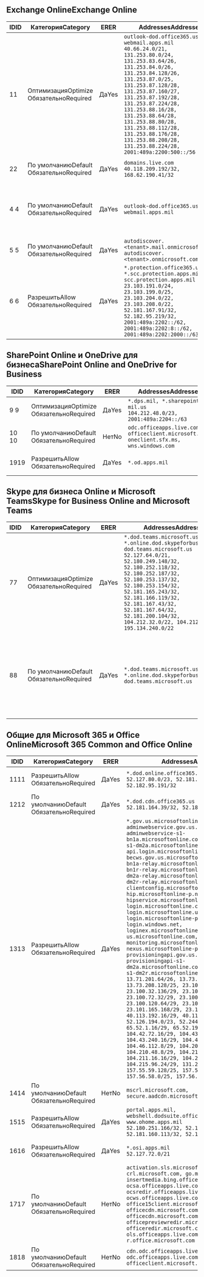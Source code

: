 <!--THIS FILE IS AUTOMATICALLY GENERATED. MANUAL CHANGES WILL BE OVERWRITTEN.-->
<!--Please contact the Office 365 Endpoints team with any questions.-->
<!--USGovDoD endpoints version 2018102900-->
<!--File generated 2018-10-29 14:00:29.5435-->

## <a name="exchange-online"></a><span data-ttu-id="b37ad-101">Exchange Online</span><span class="sxs-lookup"><span data-stu-id="b37ad-101">Exchange Online</span></span>

<span data-ttu-id="b37ad-102">ID</span><span class="sxs-lookup"><span data-stu-id="b37ad-102">ID</span></span> | <span data-ttu-id="b37ad-103">Категория</span><span class="sxs-lookup"><span data-stu-id="b37ad-103">Category</span></span> | <span data-ttu-id="b37ad-104">ER</span><span class="sxs-lookup"><span data-stu-id="b37ad-104">ER</span></span> | <span data-ttu-id="b37ad-105">Addresses</span><span class="sxs-lookup"><span data-stu-id="b37ad-105">Addresses</span></span> | <span data-ttu-id="b37ad-106">Порты</span><span class="sxs-lookup"><span data-stu-id="b37ad-106">Ports</span></span>
-- | -------------------- | --- | ---------------------------------------------------------------------------------------------------------------------------------------------------------------------------------------------------------------------------------------------------------------------------------------------------------------------------------------------------------------------------------------------- | -------------------------------
<span data-ttu-id="b37ad-107">1</span><span class="sxs-lookup"><span data-stu-id="b37ad-107">1</span></span> | <span data-ttu-id="b37ad-108">Оптимизация</span><span class="sxs-lookup"><span data-stu-id="b37ad-108">Optimize</span></span><BR><span data-ttu-id="b37ad-109">Обязательно</span><span class="sxs-lookup"><span data-stu-id="b37ad-109">Required</span></span> | <span data-ttu-id="b37ad-110">Да</span><span class="sxs-lookup"><span data-stu-id="b37ad-110">Yes</span></span> | `outlook-dod.office365.us, webmail.apps.mil`<BR>`40.66.24.0/21, 131.253.80.0/24, 131.253.83.64/26, 131.253.84.0/26, 131.253.84.128/26, 131.253.87.0/25, 131.253.87.128/28, 131.253.87.160/27, 131.253.87.192/28, 131.253.87.224/28, 131.253.88.16/28, 131.253.88.64/28, 131.253.88.80/28, 131.253.88.112/28, 131.253.88.176/28, 131.253.88.208/28, 131.253.88.224/28, 2001:489a:2200:500::/56` | <span data-ttu-id="b37ad-111">**TCP:** 443, 80</span><span class="sxs-lookup"><span data-stu-id="b37ad-111">**TCP:** 443, 80</span></span>
<span data-ttu-id="b37ad-112">2</span><span class="sxs-lookup"><span data-stu-id="b37ad-112">2</span></span> | <span data-ttu-id="b37ad-113">По умолчанию</span><span class="sxs-lookup"><span data-stu-id="b37ad-113">Default</span></span><BR><span data-ttu-id="b37ad-114">Обязательно</span><span class="sxs-lookup"><span data-stu-id="b37ad-114">Required</span></span> | <span data-ttu-id="b37ad-115">Да</span><span class="sxs-lookup"><span data-stu-id="b37ad-115">Yes</span></span> | `domains.live.com`<BR>`40.118.209.192/32, 168.62.190.41/32` | <span data-ttu-id="b37ad-116">**TCP:** 443, 80</span><span class="sxs-lookup"><span data-stu-id="b37ad-116">**TCP:** 443, 80</span></span>
<span data-ttu-id="b37ad-117">4 </span><span class="sxs-lookup"><span data-stu-id="b37ad-117">4</span></span> | <span data-ttu-id="b37ad-118">По умолчанию</span><span class="sxs-lookup"><span data-stu-id="b37ad-118">Default</span></span><BR><span data-ttu-id="b37ad-119">Обязательно</span><span class="sxs-lookup"><span data-stu-id="b37ad-119">Required</span></span> | <span data-ttu-id="b37ad-120">Да</span><span class="sxs-lookup"><span data-stu-id="b37ad-120">Yes</span></span> | `outlook-dod.office365.us, webmail.apps.mil` | <span data-ttu-id="b37ad-121">**TCP:** 143, 25, 587, 993, 995</span><span class="sxs-lookup"><span data-stu-id="b37ad-121">**TCP:** 143, 25, 587, 993, 995</span></span>
<span data-ttu-id="b37ad-122">5 </span><span class="sxs-lookup"><span data-stu-id="b37ad-122">5</span></span> | <span data-ttu-id="b37ad-123">По умолчанию</span><span class="sxs-lookup"><span data-stu-id="b37ad-123">Default</span></span><BR><span data-ttu-id="b37ad-124">Обязательно</span><span class="sxs-lookup"><span data-stu-id="b37ad-124">Required</span></span> | <span data-ttu-id="b37ad-125">Да</span><span class="sxs-lookup"><span data-stu-id="b37ad-125">Yes</span></span> | `autodiscover.<tenant>.mail.onmicrosoft.com, autodiscover.<tenant>.onmicrosoft.com` | <span data-ttu-id="b37ad-126">**TCP:** 443, 80</span><span class="sxs-lookup"><span data-stu-id="b37ad-126">**TCP:** 443, 80</span></span>
<span data-ttu-id="b37ad-127">6 </span><span class="sxs-lookup"><span data-stu-id="b37ad-127">6</span></span> | <span data-ttu-id="b37ad-128">Разрешить</span><span class="sxs-lookup"><span data-stu-id="b37ad-128">Allow</span></span><BR><span data-ttu-id="b37ad-129">Обязательно</span><span class="sxs-lookup"><span data-stu-id="b37ad-129">Required</span></span> | <span data-ttu-id="b37ad-130">Да</span><span class="sxs-lookup"><span data-stu-id="b37ad-130">Yes</span></span> | `*.protection.office365.us, *.scc.protection.apps.mil, scc.protection.apps.mil`<BR>`23.103.191.0/24, 23.103.199.0/25, 23.103.204.0/22, 23.103.208.0/22, 52.181.167.91/32, 52.182.95.219/32, 2001:489a:2202::/62, 2001:489a:2202:8::/62, 2001:489a:2202:2000::/63` | <span data-ttu-id="b37ad-131">**TCP:** 25, 443</span><span class="sxs-lookup"><span data-stu-id="b37ad-131">**TCP:** 25, 443</span></span>

## <a name="sharepoint-online-and-onedrive-for-business"></a><span data-ttu-id="b37ad-132">SharePoint Online и OneDrive для бизнеса</span><span class="sxs-lookup"><span data-stu-id="b37ad-132">SharePoint Online and OneDrive for Business</span></span>

<span data-ttu-id="b37ad-133">ID</span><span class="sxs-lookup"><span data-stu-id="b37ad-133">ID</span></span> | <span data-ttu-id="b37ad-134">Категория</span><span class="sxs-lookup"><span data-stu-id="b37ad-134">Category</span></span> | <span data-ttu-id="b37ad-135">ER</span><span class="sxs-lookup"><span data-stu-id="b37ad-135">ER</span></span> | <span data-ttu-id="b37ad-136">Addresses</span><span class="sxs-lookup"><span data-stu-id="b37ad-136">Addresses</span></span> | <span data-ttu-id="b37ad-137">Порты</span><span class="sxs-lookup"><span data-stu-id="b37ad-137">Ports</span></span>
-- | -------------------- | --- | ---------------------------------------------------------------------------------------- | ----------------
<span data-ttu-id="b37ad-138">9 </span><span class="sxs-lookup"><span data-stu-id="b37ad-138">9</span></span> | <span data-ttu-id="b37ad-139">Оптимизация</span><span class="sxs-lookup"><span data-stu-id="b37ad-139">Optimize</span></span><BR><span data-ttu-id="b37ad-140">Обязательно</span><span class="sxs-lookup"><span data-stu-id="b37ad-140">Required</span></span> | <span data-ttu-id="b37ad-141">Да</span><span class="sxs-lookup"><span data-stu-id="b37ad-141">Yes</span></span> | `*.dps.mil, *.sharepoint-mil.us`<BR>`104.212.48.0/23, 2001:489a:2204::/63` | <span data-ttu-id="b37ad-142">**TCP:** 443, 80</span><span class="sxs-lookup"><span data-stu-id="b37ad-142">**TCP:** 443, 80</span></span>
<span data-ttu-id="b37ad-143">10 </span><span class="sxs-lookup"><span data-stu-id="b37ad-143">10</span></span> | <span data-ttu-id="b37ad-144">По умолчанию</span><span class="sxs-lookup"><span data-stu-id="b37ad-144">Default</span></span><BR><span data-ttu-id="b37ad-145">Обязательно</span><span class="sxs-lookup"><span data-stu-id="b37ad-145">Required</span></span> | <span data-ttu-id="b37ad-146">Нет</span><span class="sxs-lookup"><span data-stu-id="b37ad-146">No</span></span> | `odc.officeapps.live.com, officeclient.microsoft.com, oneclient.sfx.ms, wns.windows.com` | <span data-ttu-id="b37ad-147">**TCP:** 443, 80</span><span class="sxs-lookup"><span data-stu-id="b37ad-147">**TCP:** 443, 80</span></span>
<span data-ttu-id="b37ad-148">19</span><span class="sxs-lookup"><span data-stu-id="b37ad-148">19</span></span> | <span data-ttu-id="b37ad-149">Разрешить</span><span class="sxs-lookup"><span data-stu-id="b37ad-149">Allow</span></span><BR><span data-ttu-id="b37ad-150">Обязательно</span><span class="sxs-lookup"><span data-stu-id="b37ad-150">Required</span></span> | <span data-ttu-id="b37ad-151">Да</span><span class="sxs-lookup"><span data-stu-id="b37ad-151">Yes</span></span> | `*.od.apps.mil` | <span data-ttu-id="b37ad-152">**TCP:** 443, 80</span><span class="sxs-lookup"><span data-stu-id="b37ad-152">**TCP:** 443, 80</span></span>

## <a name="skype-for-business-online-and-microsoft-teams"></a><span data-ttu-id="b37ad-153">Skype для бизнеса Online и Microsoft Teams</span><span class="sxs-lookup"><span data-stu-id="b37ad-153">Skype for Business Online and Microsoft Teams</span></span>

<span data-ttu-id="b37ad-154">ID</span><span class="sxs-lookup"><span data-stu-id="b37ad-154">ID</span></span> | <span data-ttu-id="b37ad-155">Категория</span><span class="sxs-lookup"><span data-stu-id="b37ad-155">Category</span></span> | <span data-ttu-id="b37ad-156">ER</span><span class="sxs-lookup"><span data-stu-id="b37ad-156">ER</span></span> | <span data-ttu-id="b37ad-157">Addresses</span><span class="sxs-lookup"><span data-stu-id="b37ad-157">Addresses</span></span> | <span data-ttu-id="b37ad-158">Порты</span><span class="sxs-lookup"><span data-stu-id="b37ad-158">Ports</span></span>
-- | -------------------- | --- | -------------------------------------------------------------------------------------------------------------------------------------------------------------------------------------------------------------------------------------------------------------------------------------------------------------------------------------------------------- | --------------------------------------------------
<span data-ttu-id="b37ad-159">7</span><span class="sxs-lookup"><span data-stu-id="b37ad-159">7</span></span> | <span data-ttu-id="b37ad-160">Оптимизация</span><span class="sxs-lookup"><span data-stu-id="b37ad-160">Optimize</span></span><BR><span data-ttu-id="b37ad-161">Обязательно</span><span class="sxs-lookup"><span data-stu-id="b37ad-161">Required</span></span> | <span data-ttu-id="b37ad-162">Да</span><span class="sxs-lookup"><span data-stu-id="b37ad-162">Yes</span></span> | `*.dod.teams.microsoft.us, *.online.dod.skypeforbusiness.us, dod.teams.microsoft.us`<BR>`52.127.64.0/21, 52.180.249.148/32, 52.180.252.118/32, 52.180.252.187/32, 52.180.253.137/32, 52.180.253.154/32, 52.181.165.243/32, 52.181.166.119/32, 52.181.167.43/32, 52.181.167.64/32, 52.181.200.104/32, 104.212.32.0/22, 104.212.60.0/23, 195.134.240.0/22` | <span data-ttu-id="b37ad-163">**TCP:** 443</span><span class="sxs-lookup"><span data-stu-id="b37ad-163">**TCP:** 443</span></span><BR><span data-ttu-id="b37ad-164">**UDP:** 3478, 3479, 3480, 3481</span><span class="sxs-lookup"><span data-stu-id="b37ad-164">**UDP:** 3478, 3479, 3480, 3481</span></span>
<span data-ttu-id="b37ad-165">8</span><span class="sxs-lookup"><span data-stu-id="b37ad-165">8</span></span> | <span data-ttu-id="b37ad-166">По умолчанию</span><span class="sxs-lookup"><span data-stu-id="b37ad-166">Default</span></span><BR><span data-ttu-id="b37ad-167">Обязательно</span><span class="sxs-lookup"><span data-stu-id="b37ad-167">Required</span></span> | <span data-ttu-id="b37ad-168">Да</span><span class="sxs-lookup"><span data-stu-id="b37ad-168">Yes</span></span> | `*.dod.teams.microsoft.us, *.online.dod.skypeforbusiness.us, dod.teams.microsoft.us` | <span data-ttu-id="b37ad-169">**TCP:** 5061, 50000–59999</span><span class="sxs-lookup"><span data-stu-id="b37ad-169">**TCP:** 5061, 50000-59999</span></span><BR><span data-ttu-id="b37ad-170">**UDP:** 50000–59999</span><span class="sxs-lookup"><span data-stu-id="b37ad-170">**UDP:** 50000-59999</span></span>

## <a name="microsoft-365-common-and-office-online"></a><span data-ttu-id="b37ad-171">Общие для Microsoft 365 и Office Online</span><span class="sxs-lookup"><span data-stu-id="b37ad-171">Microsoft 365 Common and Office Online</span></span>

<span data-ttu-id="b37ad-172">ID</span><span class="sxs-lookup"><span data-stu-id="b37ad-172">ID</span></span> | <span data-ttu-id="b37ad-173">Категория</span><span class="sxs-lookup"><span data-stu-id="b37ad-173">Category</span></span> | <span data-ttu-id="b37ad-174">ER</span><span class="sxs-lookup"><span data-stu-id="b37ad-174">ER</span></span> | <span data-ttu-id="b37ad-175">Addresses</span><span class="sxs-lookup"><span data-stu-id="b37ad-175">Addresses</span></span> | <span data-ttu-id="b37ad-176">Порты</span><span class="sxs-lookup"><span data-stu-id="b37ad-176">Ports</span></span>
-- | ------------------- | --- | ---------------------------------------------------------------------------------------------------------------------------------------------------------------------------------------------------------------------------------------------------------------------------------------------------------------------------------------------------------------------------------------------------------------------------------------------------------------------------------------------------------------------------------------------------------------------------------------------------------------------------------------------------------------------------------------------------------------------------------------------------------------------------------------------------------------------------------------------------------------------------------------------------------------------------------------------------------------------------------------------------------------------------------------------------------------------------------------------------------------------------------------------------------------------------------------------------------------------------------------------------------------------------------------------------------------------------------------------------------------------------------------------------------------------------------------------------------------------------------------------------- | ----------------
<span data-ttu-id="b37ad-177">11</span><span class="sxs-lookup"><span data-stu-id="b37ad-177">11</span></span> | <span data-ttu-id="b37ad-178">Разрешить</span><span class="sxs-lookup"><span data-stu-id="b37ad-178">Allow</span></span><BR><span data-ttu-id="b37ad-179">Обязательно</span><span class="sxs-lookup"><span data-stu-id="b37ad-179">Required</span></span> | <span data-ttu-id="b37ad-180">Да</span><span class="sxs-lookup"><span data-stu-id="b37ad-180">Yes</span></span> | `*.dod.online.office365.us`<BR>`52.127.80.0/23, 52.181.164.39/32, 52.182.95.191/32` | <span data-ttu-id="b37ad-181">**TCP:** 443</span><span class="sxs-lookup"><span data-stu-id="b37ad-181">**TCP:** 443</span></span>
<span data-ttu-id="b37ad-182">12</span><span class="sxs-lookup"><span data-stu-id="b37ad-182">12</span></span> | <span data-ttu-id="b37ad-183">По умолчанию</span><span class="sxs-lookup"><span data-stu-id="b37ad-183">Default</span></span><BR><span data-ttu-id="b37ad-184">Обязательно</span><span class="sxs-lookup"><span data-stu-id="b37ad-184">Required</span></span> | <span data-ttu-id="b37ad-185">Да</span><span class="sxs-lookup"><span data-stu-id="b37ad-185">Yes</span></span> | `*.dod.cdn.office365.us`<BR>`52.181.164.39/32, 52.182.95.191/32` | <span data-ttu-id="b37ad-186">**TCP:** 443</span><span class="sxs-lookup"><span data-stu-id="b37ad-186">**TCP:** 443</span></span>
<span data-ttu-id="b37ad-187">13</span><span class="sxs-lookup"><span data-stu-id="b37ad-187">13</span></span> | <span data-ttu-id="b37ad-188">Разрешить</span><span class="sxs-lookup"><span data-stu-id="b37ad-188">Allow</span></span><BR><span data-ttu-id="b37ad-189">Обязательно</span><span class="sxs-lookup"><span data-stu-id="b37ad-189">Required</span></span> | <span data-ttu-id="b37ad-190">Да</span><span class="sxs-lookup"><span data-stu-id="b37ad-190">Yes</span></span> | `*.gov.us.microsoftonline.com, adminwebservice.gov.us.microsoftonline.com, adminwebservice-s1-bn1a.microsoftonline.com, adminwebservice-s1-dm2a.microsoftonline.com, api.login.microsoftonline.com, becws.gov.us.microsoftonline.com, bws-s1-bn1a-relay.microsoftonline.com, bws-s1-bn1r-relay.microsoftonline.com, bws-s1-dm2a-relay.microsoftonline.com, bws-s1-dm2r-relay.microsoftonline.com, clientconfig.microsoftonline-p.net, hip.microsoftonline-p.net, hipservice.microsoftonline.com, login.microsoftonline.com, login.microsoftonline.us, login.microsoftonline-p.com, login.windows.net, loginex.microsoftonline.com, login-us.microsoftonline.com, monitoring.microsoftonline-p.com, nexus.microsoftonline-p.com, provisioningapi.gov.us.microsoftonline.com, provisioningapi-s1-dm2a.microsoftonline.com, provisioningapi-s1-dm2r.microsoftonline.com`<BR>`13.71.201.64/26, 13.73.64.64/26, 13.73.208.128/25, 23.100.16.168/29, 23.100.32.136/29, 23.100.64.24/29, 23.100.72.32/29, 23.100.80.64/29, 23.100.120.64/29, 23.101.144.136/29, 23.101.165.168/29, 23.101.181.128/29, 40.113.192.16/29, 40.114.120.16/29, 52.126.194.0/23, 52.244.120.128/25, 65.52.1.16/29, 65.52.193.136/29, 104.42.72.16/29, 104.43.208.16/29, 104.43.240.16/29, 104.45.208.104/29, 104.46.112.8/29, 104.209.144.16/29, 104.210.48.8/29, 104.210.208.16/29, 104.211.16.16/29, 104.211.48.16/29, 104.215.96.24/29, 131.253.120.0/24, 157.55.59.128/25, 157.56.53.128/25, 157.56.58.0/25, 157.56.151.0/25` | <span data-ttu-id="b37ad-191">**TCP:** 443</span><span class="sxs-lookup"><span data-stu-id="b37ad-191">**TCP:** 443</span></span>
<span data-ttu-id="b37ad-192">14</span><span class="sxs-lookup"><span data-stu-id="b37ad-192">14</span></span> | <span data-ttu-id="b37ad-193">По умолчанию</span><span class="sxs-lookup"><span data-stu-id="b37ad-193">Default</span></span><BR><span data-ttu-id="b37ad-194">Обязательно</span><span class="sxs-lookup"><span data-stu-id="b37ad-194">Required</span></span> | <span data-ttu-id="b37ad-195">Нет</span><span class="sxs-lookup"><span data-stu-id="b37ad-195">No</span></span> | `mscrl.microsoft.com, secure.aadcdn.microsoftonline-p.com` | <span data-ttu-id="b37ad-196">**TCP:** 443</span><span class="sxs-lookup"><span data-stu-id="b37ad-196">**TCP:** 443</span></span>
<span data-ttu-id="b37ad-197">15</span><span class="sxs-lookup"><span data-stu-id="b37ad-197">15</span></span> | <span data-ttu-id="b37ad-198">Разрешить</span><span class="sxs-lookup"><span data-stu-id="b37ad-198">Allow</span></span><BR><span data-ttu-id="b37ad-199">Обязательно</span><span class="sxs-lookup"><span data-stu-id="b37ad-199">Required</span></span> | <span data-ttu-id="b37ad-200">Да</span><span class="sxs-lookup"><span data-stu-id="b37ad-200">Yes</span></span> | `portal.apps.mil, webshell.dodsuite.office365.us, www.ohome.apps.mil`<BR>`52.180.251.166/32, 52.181.160.19/32, 52.181.160.113/32, 52.182.92.132/32` | <span data-ttu-id="b37ad-201">**TCP:** 443</span><span class="sxs-lookup"><span data-stu-id="b37ad-201">**TCP:** 443</span></span>
<span data-ttu-id="b37ad-202">16</span><span class="sxs-lookup"><span data-stu-id="b37ad-202">16</span></span> | <span data-ttu-id="b37ad-203">Разрешить</span><span class="sxs-lookup"><span data-stu-id="b37ad-203">Allow</span></span><BR><span data-ttu-id="b37ad-204">Обязательно</span><span class="sxs-lookup"><span data-stu-id="b37ad-204">Required</span></span> | <span data-ttu-id="b37ad-205">Да</span><span class="sxs-lookup"><span data-stu-id="b37ad-205">Yes</span></span> | `*.osi.apps.mil`<BR>`52.127.72.0/21` | <span data-ttu-id="b37ad-206">**TCP:** 443</span><span class="sxs-lookup"><span data-stu-id="b37ad-206">**TCP:** 443</span></span>
<span data-ttu-id="b37ad-207">17</span><span class="sxs-lookup"><span data-stu-id="b37ad-207">17</span></span> | <span data-ttu-id="b37ad-208">По умолчанию</span><span class="sxs-lookup"><span data-stu-id="b37ad-208">Default</span></span><BR><span data-ttu-id="b37ad-209">Обязательно</span><span class="sxs-lookup"><span data-stu-id="b37ad-209">Required</span></span> | <span data-ttu-id="b37ad-210">Нет</span><span class="sxs-lookup"><span data-stu-id="b37ad-210">No</span></span> | `activation.sls.microsoft.com, crl.microsoft.com, go.microsoft.com, insertmedia.bing.office.net, ocsa.officeapps.live.com, ocsredir.officeapps.live.com, ocws.officeapps.live.com, office15client.microsoft.com, officecdn.microsoft.com, officecdn.microsoft.com.edgesuite.net, officepreviewredir.microsoft.com, officeredir.microsoft.com, ols.officeapps.live.com, r.office.microsoft.com` | <span data-ttu-id="b37ad-211">**TCP:** 443, 80</span><span class="sxs-lookup"><span data-stu-id="b37ad-211">**TCP:** 443, 80</span></span>
<span data-ttu-id="b37ad-212">18</span><span class="sxs-lookup"><span data-stu-id="b37ad-212">18</span></span> | <span data-ttu-id="b37ad-213">По умолчанию</span><span class="sxs-lookup"><span data-stu-id="b37ad-213">Default</span></span><BR><span data-ttu-id="b37ad-214">Обязательно</span><span class="sxs-lookup"><span data-stu-id="b37ad-214">Required</span></span> | <span data-ttu-id="b37ad-215">Нет</span><span class="sxs-lookup"><span data-stu-id="b37ad-215">No</span></span> | `cdn.odc.officeapps.live.com, odc.officeapps.live.com, officeclient.microsoft.com` | <span data-ttu-id="b37ad-216">**TCP:** 443, 80</span><span class="sxs-lookup"><span data-stu-id="b37ad-216">**TCP:** 443, 80</span></span>
